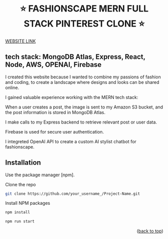 <a name="readme-top"></a>
# <h1 align='center'>⭐ FASHIONSCAPE MERN FULL STACK PINTEREST CLONE ⭐</h1>

[WEBSITE LINK](https://fashionscape.onrender.com/)

## tech stack: MongoDB Atlas, Express, React, Node, AWS, OPENAI, Firebase

I created this website because I wanted to combine my passions of fashion and coding, to create a landscape where designs and looks can be shared online.

I gained valuable experience working with the MERN tech stack:

When a user creates a post, the image is sent to my Amazon S3 bucket, and the post information is stored in MongoDB Atlas.

I make calls to my Express backend to retrieve relevant post or user data.

Firebase is used for secure user authentication.

I integreted OpenAI API to create a custom AI stylist chatbot for fashionscape. 

## Installation

Use the package manager [npm].

Clone the repo
```sh
git clone https://github.com/your_username_/Project-Name.git
```
Install NPM packages
```sh
npm install
```
```sh
npm run start
```

<p align="right">(<a href="#readme-top">back to top</a>)</p>

